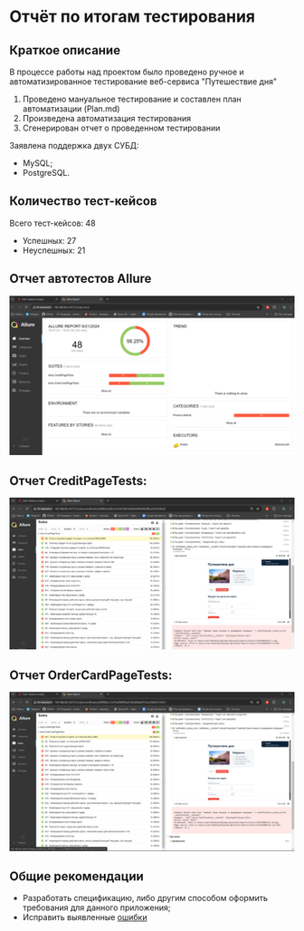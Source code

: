 # Отчёт по итогам тестирования

## Краткое описание
В процессе работы над проектом было проведено ручное и автоматизированное тестирование веб-сервиса "Путешествие дня"

1. Проведено мануальное тестирование и составлен план автоматизации (Plan.md)
2. Произведена автоматизация тестирования
3. Сгенерирован отчет о проведенном тестировании

Заявлена поддержка двух СУБД:
* MySQL;
* PostgreSQL.

## Количество тест-кейсов

Всего тест-кейсов: 48
* Успешных: 27
* Неуспешных: 21

## Отчет автотестов Allure

![1.png](pic%2F1.png)

## Отчет CreditPageTests:

![2.png](pic%2F2.png)

## Отчет OrderCardPageTests:

![3.png](pic%2F3.png)

## Общие рекомендации
- Разработать спецификацию, либо другим способом оформить требования для данного приложения;
- Исправить выявленные [ошибки](https://github.com/Nut0chka/QA-Diploma/issues)
